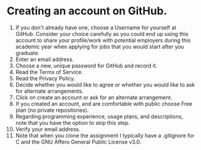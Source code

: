 # Creating an account on GitHub.
1. If you don't already have one, choose a Username for yourself at GitHub. Consider your choice carefully as you could end up using this account to share your profile/work with potential employers during this academic year when applying for jobs that you would start after you graduate.
2. Enter an email address.
3. Choose a new, unique password for GitHub and record it.
4. Read the Terms of Service.
5. Read the Privacy Policy.
6. Decide whether you would like to agree or whether you would like to ask for alternate arrangements.
7. Click on create an account or ask for an alternate arrangement.
8. If you created an account, and are comfortable with public choose Free plan (no private repositories).
9. Regarding programming experience, usage plans, and descriptions, note that you have the option to skip this step.
10. Verify your email address.
11. Note that when you clone the assignment I typically have a .gitignore for C and the GNU Affero General Public License v3.0.
